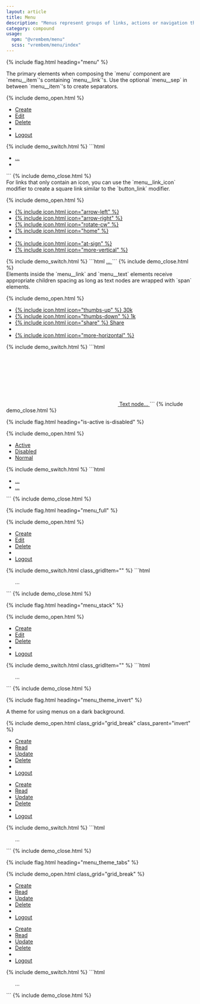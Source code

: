 ```yaml
---
layout: article
title: Menu
description: "Menus represent groups of links, actions or navigation that a user can interact with."
category: compound
usage:
  npm: "@vrembem/menu"
  scss: "vrembem/menu/index"
---
```


{% include flag.html heading="menu" %}

<div class="type" markdown="1">
The primary elements when composing the `menu` component are `menu__item`'s containing `menu__link`'s. Use the optional `menu__sep` in between `menu__item`'s to create separators.
</div>

{% include demo_open.html %}
<ul class="menu">
  <li class="menu__item">
    <a class="menu__link" href="#">Create</a>
  </li>
  <li class="menu__item">
    <a class="menu__link" href="#">Edit</a>
  </li>
  <li class="menu__item">
    <a class="menu__link" href="#">Delete</a>
  </li>
  <li class="menu__sep"></li>
  <li class="menu__item">
    <a class="menu__link" href="#">Logout</a>
  </li>
</ul>
{% include demo_switch.html %}
```html
<ul class="menu">
  <li class="menu__item">
    <a class="menu__link" href="#">
      ...
    </a>
  </li>
  <li class="menu__sep"></li>
</ul>
```
{% include demo_close.html %}

<div class="type" markdown="1">
For links that only contain an icon, you can use the `menu__link_icon` modifier to create a square link similar to the `button_link` modifier.
</div>

{% include demo_open.html %}
<ul class="menu">
  <li class="menu__item">
    <a class="menu__link menu__link_icon" href="#">
      {% include icon.html icon="arrow-left" %}
    </a>
  </li>
  <li class="menu__item">
    <a class="menu__link menu__link_icon" href="#">
      {% include icon.html icon="arrow-right" %}
    </a>
  </li>
  <li class="menu__item">
    <a class="menu__link menu__link_icon" href="#">
      {% include icon.html icon="rotate-cw" %}
    </a>
  </li>
  <li class="menu__item">
    <a class="menu__link menu__link_icon" href="#">
      {% include icon.html icon="home" %}
    </a>
  </li>
  <li class="menu__sep"></li>
  <li class="menu__item">
    <a class="menu__link menu__link_icon" href="#">
      {% include icon.html icon="at-sign" %}
    </a>
  </li>
  <li class="menu__item">
    <a class="menu__link menu__link_icon" href="#">
      {% include icon.html icon="more-vertical" %}
    </a>
  </li>
</ul>
{% include demo_switch.html %}
```html
<a class="menu__link menu__link_icon" href="#">
  ...
</a>
```
{% include demo_close.html %}

<div class="type" markdown="1">
Elements inside the `menu__link` and `menu__text` elements receive appropriate children spacing as long as text nodes are wrapped with `span` elements.
</div>

{% include demo_open.html %}
<ul class="menu">
  <li class="menu__item">
    <a class="menu__link" href="#">
      {% include icon.html icon="thumbs-up" %}
      <span>30k</span>
    </a>
  </li>
  <li class="menu__item">
    <a class="menu__link" href="#">
      {% include icon.html icon="thumbs-down" %}
      <span>1k</span>
    </a>
  </li>
  <li class="menu__item">
    <a class="menu__link" href="#">
      {% include icon.html icon="share" %}
      <span>Share</span>
    </a>
  </li>
  <li class="menu__sep"></li>
  <li class="menu__item">
    <a class="menu__link menu__link_icon" href="#">
      {% include icon.html icon="more-horizontal" %}
    </a>
  </li>
</ul>
{% include demo_switch.html %}
```html
<a class="menu__link" href="#">
  <svg class="icon" role="img">
    <!-- Icon markup... -->
  </svg>
  <span>Text node...</span>
</a>
```
{% include demo_close.html %}

{% include flag.html heading="is-active is-disabled" %}

{% include demo_open.html %}
<ul class="menu">
  <li class="menu__item">
    <a class="menu__link is-active" href="#">Active</a>
  </li>
  <li class="menu__item">
    <a class="menu__link is-disabled" href="#">Disabled</a>
  </li>
  <li class="menu__item">
    <a class="menu__link" href="#">Normal</a>
  </li>
</ul>
{% include demo_switch.html %}
```html
<ul class="menu">
  <li class="menu__item">
    <a class="menu__link is-active" href="#">
      ...
    </a>
  </li>
  <li class="menu__item">
    <a class="menu__link is-disabled" href="#">
      ...
    </a>
  </li>
</ul>
```
{% include demo_close.html %}

{% include flag.html heading="menu_full" %}

{% include demo_open.html %}
<ul class="menu menu_full">
  <li class="menu__item">
    <a class="menu__link" href="#">Create</a>
  </li>
  <li class="menu__item">
    <a class="menu__link" href="#">Edit</a>
  </li>
  <li class="menu__item">
    <a class="menu__link" href="#">Delete</a>
  </li>
  <li class="menu__sep"></li>
  <li class="menu__item">
    <a class="menu__link" href="#">Logout</a>
  </li>
</ul>
{% include demo_switch.html class_gridItem="" %}
```html
<ul class="menu menu_full">...</ul>
```
{% include demo_close.html %}

{% include flag.html heading="menu_stack" %}

{% include demo_open.html %}
<ul class="menu menu_stack">
  <li class="menu__item">
    <a class="menu__link" href="#">Create</a>
  </li>
  <li class="menu__item">
    <a class="menu__link" href="#">Edit</a>
  </li>
  <li class="menu__item">
    <a class="menu__link" href="#">Delete</a>
  </li>
  <li class="menu__sep"></li>
  <li class="menu__item">
    <a class="menu__link" href="#">Logout</a>
  </li>
</ul>
{% include demo_switch.html class_gridItem="" %}
```html
<ul class="menu menu_stack">
  ...
</ul>
```
{% include demo_close.html %}

{% include flag.html heading="menu_theme_invert" %}

<div class="type" markdown="1">
A theme for using menus on a dark background.
</div>

{% include demo_open.html class_grid="grid_break" class_parent="invert" %}
<div class="demo__group">
  <ul class="menu menu_theme_invert">
    <li class="menu__item">
      <a class="menu__link is-active" href="#">Create</a>
    </li>
    <li class="menu__item">
      <a class="menu__link" href="#">Read</a>
    </li>
    <li class="menu__item">
      <a class="menu__link is-disabled" href="#">Update</a>
    </li>
    <li class="menu__item">
      <a class="menu__link" href="#">Delete</a>
    </li>
    <li class="menu__sep"></li>
    <li class="menu__item">
      <a class="menu__link" href="#">Logout</a>
    </li>
  </ul>
</div>
<div class="demo__group">
  <ul class="menu menu_stack menu_theme_invert">
    <li class="menu__item">
      <a class="menu__link is-active" href="#">Create</a>
    </li>
    <li class="menu__item">
      <a class="menu__link" href="#">Read</a>
    </li>
    <li class="menu__item">
      <a class="menu__link is-disabled" href="#">Update</a>
    </li>
    <li class="menu__item">
      <a class="menu__link" href="#">Delete</a>
    </li>
    <li class="menu__sep"></li>
    <li class="menu__item">
      <a class="menu__link" href="#">Logout</a>
    </li>
  </ul>
</div>
{% include demo_switch.html %}
```html
<ul class="menu menu_theme_invert">
  ...
</ul>
```
{% include demo_close.html %}

{% include flag.html heading="menu_theme_tabs" %}

{% include demo_open.html class_grid="grid_break" %}
<div class="demo__group">
  <ul class="menu menu_theme_tabs">
    <li class="menu__item">
      <a class="menu__link is-active" href="#">Create</a>
    </li>
    <li class="menu__item">
      <a class="menu__link" href="#">Read</a>
    </li>
    <li class="menu__item">
      <a class="menu__link is-disabled" href="#">Update</a>
    </li>
    <li class="menu__item">
      <a class="menu__link" href="#">Delete</a>
    </li>
    <li class="menu__sep"></li>
    <li class="menu__item">
      <a class="menu__link" href="#">Logout</a>
    </li>
  </ul>
</div>
<div class="demo__group">
  <ul class="menu menu_stack menu_theme_tabs">
    <li class="menu__item">
      <a class="menu__link is-active" href="#">Create</a>
    </li>
    <li class="menu__item">
      <a class="menu__link" href="#">Read</a>
    </li>
    <li class="menu__item">
      <a class="menu__link is-disabled" href="#">Update</a>
    </li>
    <li class="menu__item">
      <a class="menu__link" href="#">Delete</a>
    </li>
    <li class="menu__sep"></li>
    <li class="menu__item">
      <a class="menu__link" href="#">Logout</a>
    </li>
  </ul>
</div>
{% include demo_switch.html %}
```html
<ul class="menu menu_theme_tabs">
  ...
</ul>
```
{% include demo_close.html %}
